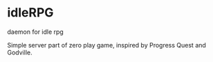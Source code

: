 # idleRPG
daemon for idle rpg

Simple server part of zero play game, inspired by Progress Quest and Godville. 
